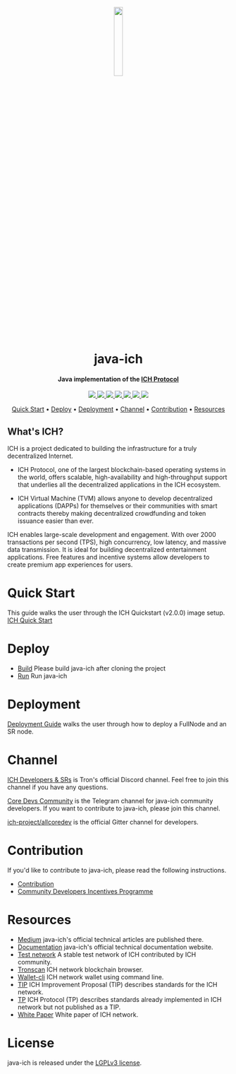 <h1 align="center">
  <br>
  <img width=20% src="https://ideachaincoin.com/wp-content/uploads/elementor/thumbs/logo-p1zcid2ww1p9ule2pgf04s43e4aj4mjvb7lyne9qak.png?raw=true">
  <br>
  java-ich
  <br>
</h1>

<h4 align="center">
  Java implementation of the <a href="https://tron.network">ICH Protocol</a>
</h4>


<p align="center">
  <a href="https://gitter.im/ich-project/allcoredev">
    <img src="https://camo.githubusercontent.com/da2edb525cde1455a622c58c0effc3a90b9a181c/68747470733a2f2f6261646765732e6769747465722e696d2f4a6f696e253230436861742e737667">
  </a>

  <a href="https://travis-ci.org/ich-project/java-ich">
    <img src="https://travis-ci.org/ich-project/java-ich.svg?branch=develop">
  </a>

  <a href="https://codecov.io/gh/ich-project/java-ich">
    <img src="https://codecov.io/gh/ich-project/java-ich/branch/develop/graph/badge.svg" />
  </a>

  <a href="https://github.com/ich-project/java-ich/issues">
    <img src="https://img.shields.io/github/issues/ich-project/java-ich.svg">
  </a>

  <a href="https://github.com/ich-project/java-ich/pulls">
    <img src="https://img.shields.io/github/issues-pr/ich-project/java-ich.svg">
  </a>

  <a href="https://github.com/ich-project/java-ich/graphs/contributors">
    <img src="https://img.shields.io/github/contributors/ich-project/java-ich.svg">
  </a>

  <a href="LICENSE">
    <img src="https://img.shields.io/github/license/ich-project/java-ich.svg">
  </a>
</p>

<p align="center">
  <a href="#quick-start">Quick Start</a> •
  <a href="#deploy">Deploy</a> •
  <a href="#Deployment">Deployment</a> •
  <a href="#Channel">Channel</a> •
  <a href="#Contribution">Contribution</a> •
  <a href="#Resources">Resources</a>
</p>

## What's ICH?

ICH is a project dedicated to building the infrastructure for a truly decentralized Internet.

* ICH Protocol, one of the largest blockchain-based operating systems in the world, offers scalable, high-availability and high-throughput support that underlies all the decentralized applications in the ICH ecosystem.

* ICH Virtual Machine (TVM) allows anyone to develop decentralized applications (DAPPs) for themselves or their communities with smart contracts thereby making decentralized crowdfunding and token issuance easier than ever.

ICH enables large-scale development and engagement. With over 2000 transactions per second (TPS), high concurrency, low latency, and massive data transmission. It is ideal for building decentralized entertainment applications. Free features and incentive systems allow developers to create premium app experiences for users.

# Quick Start
This guide walks the user through the ICH Quickstart (v2.0.0) image setup.
[ICH Quick Start](./quickstart.md)

# Deploy
* [Build](./build.md) Please build java-ich after cloning the project
* [Run](./run.md) Run java-ich

# Deployment
[Deployment Guide](https://ich-project.github.io/documentation-en/developers/deployment/)
walks the user through how to deploy a FullNode and an SR node.

# Channel
[ICH Developers & SRs](https://discord.gg/hqKvyAM) is Tron's official Discord channel. Feel free to join this channel if you have any questions.

[Core Devs Community](https://t.me/troncoredevscommunity) is the Telegram channel for java-ich community developers. If you want to contribute to java-ich, please join this channel.

[ich-project/allcoredev](https://gitter.im/ich-project/allcoredev) is the official Gitter channel for developers.

# Contribution
If you'd like to contribute to java-ich, please read the following instructions.

- [Contribution](./CONTRIBUTING.md)
- [Community Developers Incentives Programme](./CONTRIBUTING.md#community-developers-incentives-programme)

# Resources
* [Medium](https://medium.com/@coredevs) java-ich's official technical articles are published there.
* [Documentation](https://ich-project.github.io/documentation-en/introduction/) java-ich's official technical documentation website.
* [Test network](http://nileex.io/) A stable test network of ICH contributed by ICH community.
* [Tronscan](https://tronscan.org/#/) ICH network blockchain browser.
* [Wallet-cli](https://github.com/ich-project/wallet-cli) ICH network wallet using command line.
* [TIP](https://github.com/ich-project/tips) ICH Improvement Proposal (TIP) describes standards for the ICH network.
* [TP](https://github.com/ich-project/tips/tree/master/tp) ICH Protocol (TP) describes standards already implemented in ICH network but not published as a TIP.
* [White Paper](https://tron.network/resources?lng=&name=1) White paper of ICH network.

# License
java-ich is released under the [LGPLv3 license](https://github.com/ich-project/java-ich/blob/master/LICENSE).